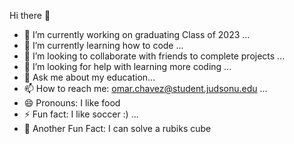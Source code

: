 Hi there 👋

- 🔭 I’m currently working on graduating Class of 2023 ...
- 🌱 I’m currently learning how to code ...
- 👯 I’m looking to collaborate with friends to complete projects ...
- 🤔 I’m looking for help with learning more coding ...
- 💬 Ask me about my education...
- 📫 How to reach me: omar.chavez@student.judsonu.edu ...
- 😄 Pronouns: I like food
- ⚡ Fun fact: I like soccer :) ...
- 🌱 Another Fun Fact: I can solve a rubiks cube

